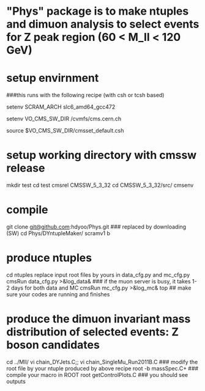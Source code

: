 # "Phys" package is to make ntuples and dimuon analysis to select events for Z peak region (60 < M_ll < 120 GeV)


# setup envirnment 
###this runs with the following recipe (with csh or tcsh based)


setenv SCRAM_ARCH slc6_amd64_gcc472


setenv VO_CMS_SW_DIR /cvmfs/cms.cern.ch

source $VO_CMS_SW_DIR/cmsset_default.csh

# setup working directory with cmssw release
mkdir test
cd test
cmsrel CMSSW_5_3_32
cd CMSSW_5_3_32/src/
cmsenv

# compile
git clone git@github.com:hdyoo/Phys.git ### replaced by downloading (SW)
cd Phys/DYntupleMaker/
scramv1 b

# produce ntuples
cd ntuples
replace input root files by yours in data_cfg.py and mc_cfg.py
cmsRun data_cfg.py >&log_data& ### if the muon server is busy, it takes 1-2 days for both data and MC
cmsRun mc_cfg.py >&log_mc&
top ## make sure your codes are running and finishes

# produce the dimuon invariant mass distribution of selected events: Z boson candidates
cd ../Mll/
vi chain_DYJets.C;; vi chain_SingleMu_Run2011B.C ### modify the root file by your ntuple produced by above recipe
root -b massSpec.C+ ### compile your macro in ROOT
root getControlPlots.C ### you should see outputs
